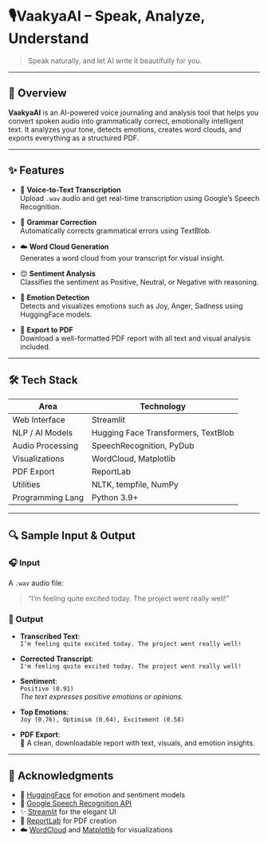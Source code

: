 # 🎙️VaakyaAI – Speak, Analyze, Understand 

> Speak naturally, and let AI write it beautifully for you.

---

## 🧠 Overview

**VaakyaAI** is an AI-powered voice journaling and analysis tool that helps you convert spoken audio into grammatically correct, emotionally intelligent text. It analyzes your tone, detects emotions, creates word clouds, and exports everything as a structured PDF.

---

## ✨ Features

- 🎤 **Voice-to-Text Transcription**  
  Upload `.wav` audio and get real-time transcription using Google’s Speech Recognition.

- 📝 **Grammar Correction**  
  Automatically corrects grammatical errors using TextBlob.

- ☁️ **Word Cloud Generation**  
  Generates a word cloud from your transcript for visual insight.

- 😊 **Sentiment Analysis**  
  Classifies the sentiment as Positive, Neutral, or Negative with reasoning.

- 💬 **Emotion Detection**  
  Detects and visualizes emotions such as Joy, Anger, Sadness using HuggingFace models.

- 📄 **Export to PDF**  
  Download a well-formatted PDF report with all text and visual analysis included.

---

## 🛠 Tech Stack

| Area               | Technology                                  |
|--------------------|---------------------------------------------|
| Web Interface      | Streamlit                                   |
| NLP / AI Models    | Hugging Face Transformers, TextBlob         |
| Audio Processing   | SpeechRecognition, PyDub                    |
| Visualizations     | WordCloud, Matplotlib                       |
| PDF Export         | ReportLab                                   |
| Utilities          | NLTK, tempfile, NumPy                       |
| Programming Lang   | Python 3.9+                                 |

---

## 🔍 Sample Input & Output

### 🎧 Input
A `.wav` audio file:
> “I’m feeling quite excited today. The project went really well!”

### 🧾 Output

- **Transcribed Text**:  
  `I’m feeling quite excited today. The project went really well!`

- **Corrected Transcript**:  
  `I'm feeling quite excited today. The project went really well!`

- **Sentiment**:  
  `Positive (0.91)`  
  _The text expresses positive emotions or opinions._

- **Top Emotions**:  
  `Joy (0.76), Optimism (0.64), Excitement (0.58)`

- **PDF Export**:  
  📄 A clean, downloadable report with text, visuals, and emotion insights.

---


## 🙏 Acknowledgments

- 🤗 [HuggingFace](https://huggingface.co/) for emotion and sentiment models  
- 🎤 [Google Speech Recognition API](https://cloud.google.com/speech-to-text)  
- ✨ [Streamlit](https://streamlit.io/) for the elegant UI  
- 📄 [ReportLab](https://www.reportlab.com/) for PDF creation  
- ☁️ [WordCloud](https://github.com/amueller/word_cloud) and [Matplotlib](https://matplotlib.org/) for visualizations
